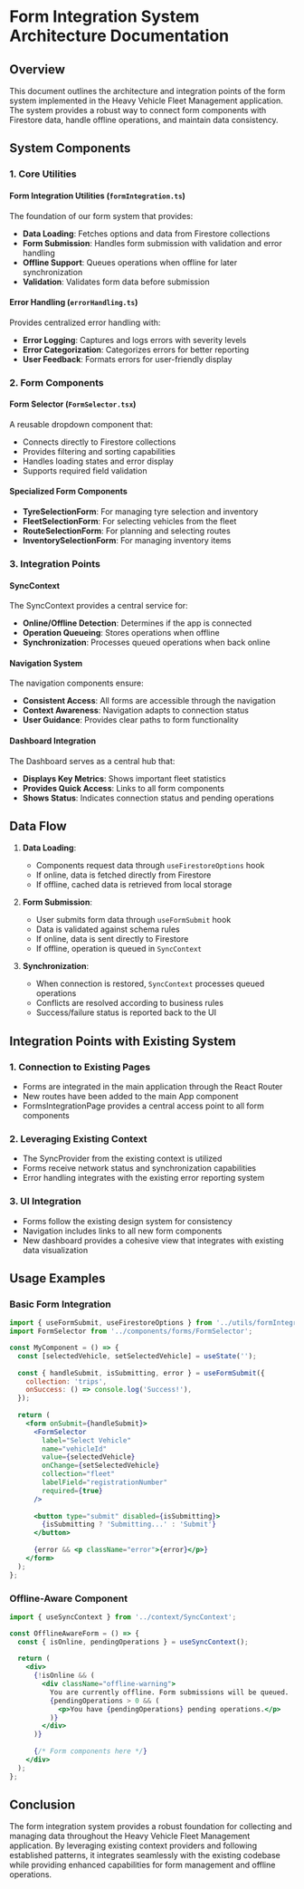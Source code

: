 # Form Integration System Architecture Documentation

## Overview

This document outlines the architecture and integration points of the form system implemented in the Heavy Vehicle Fleet Management application. The system provides a robust way to connect form components with Firestore data, handle offline operations, and maintain data consistency.

## System Components

### 1. Core Utilities

#### Form Integration Utilities (`formIntegration.ts`)

The foundation of our form system that provides:

- **Data Loading**: Fetches options and data from Firestore collections
- **Form Submission**: Handles form submission with validation and error handling
- **Offline Support**: Queues operations when offline for later synchronization
- **Validation**: Validates form data before submission

#### Error Handling (`errorHandling.ts`)

Provides centralized error handling with:

- **Error Logging**: Captures and logs errors with severity levels
- **Error Categorization**: Categorizes errors for better reporting
- **User Feedback**: Formats errors for user-friendly display

### 2. Form Components

#### Form Selector (`FormSelector.tsx`)

A reusable dropdown component that:
- Connects directly to Firestore collections
- Provides filtering and sorting capabilities
- Handles loading states and error display
- Supports required field validation

#### Specialized Form Components

- **TyreSelectionForm**: For managing tyre selection and inventory
- **FleetSelectionForm**: For selecting vehicles from the fleet
- **RouteSelectionForm**: For planning and selecting routes
- **InventorySelectionForm**: For managing inventory items

### 3. Integration Points

#### SyncContext

The SyncContext provides a central service for:
- **Online/Offline Detection**: Determines if the app is connected
- **Operation Queueing**: Stores operations when offline
- **Synchronization**: Processes queued operations when back online

#### Navigation System

The navigation components ensure:
- **Consistent Access**: All forms are accessible through the navigation
- **Context Awareness**: Navigation adapts to connection status
- **User Guidance**: Provides clear paths to form functionality

#### Dashboard Integration

The Dashboard serves as a central hub that:
- **Displays Key Metrics**: Shows important fleet statistics
- **Provides Quick Access**: Links to all form components
- **Shows Status**: Indicates connection status and pending operations

## Data Flow

1. **Data Loading**:
   - Components request data through `useFirestoreOptions` hook
   - If online, data is fetched directly from Firestore
   - If offline, cached data is retrieved from local storage

2. **Form Submission**:
   - User submits form data through `useFormSubmit` hook
   - Data is validated against schema rules
   - If online, data is sent directly to Firestore
   - If offline, operation is queued in `SyncContext`

3. **Synchronization**:
   - When connection is restored, `SyncContext` processes queued operations
   - Conflicts are resolved according to business rules
   - Success/failure status is reported back to the UI

## Integration Points with Existing System

### 1. Connection to Existing Pages

- Forms are integrated in the main application through the React Router
- New routes have been added to the main App component
- FormsIntegrationPage provides a central access point to all form components

### 2. Leveraging Existing Context

- The SyncProvider from the existing context is utilized
- Forms receive network status and synchronization capabilities
- Error handling integrates with the existing error reporting system

### 3. UI Integration

- Forms follow the existing design system for consistency
- Navigation includes links to all new form components
- New dashboard provides a cohesive view that integrates with existing data visualization

## Usage Examples

### Basic Form Integration

```jsx
import { useFormSubmit, useFirestoreOptions } from '../utils/formIntegration';
import FormSelector from '../components/forms/FormSelector';

const MyComponent = () => {
  const [selectedVehicle, setSelectedVehicle] = useState('');
  
  const { handleSubmit, isSubmitting, error } = useFormSubmit({
    collection: 'trips',
    onSuccess: () => console.log('Success!'),
  });
  
  return (
    <form onSubmit={handleSubmit}>
      <FormSelector
        label="Select Vehicle"
        name="vehicleId"
        value={selectedVehicle}
        onChange={setSelectedVehicle}
        collection="fleet"
        labelField="registrationNumber"
        required={true}
      />
      
      <button type="submit" disabled={isSubmitting}>
        {isSubmitting ? 'Submitting...' : 'Submit'}
      </button>
      
      {error && <p className="error">{error}</p>}
    </form>
  );
};
```

### Offline-Aware Component

```jsx
import { useSyncContext } from '../context/SyncContext';

const OfflineAwareForm = () => {
  const { isOnline, pendingOperations } = useSyncContext();
  
  return (
    <div>
      {!isOnline && (
        <div className="offline-warning">
          You are currently offline. Form submissions will be queued.
          {pendingOperations > 0 && (
            <p>You have {pendingOperations} pending operations.</p>
          )}
        </div>
      )}
      
      {/* Form components here */}
    </div>
  );
};
```

## Conclusion

The form integration system provides a robust foundation for collecting and managing data throughout the Heavy Vehicle Fleet Management application. By leveraging existing context providers and following established patterns, it integrates seamlessly with the existing codebase while providing enhanced capabilities for form management and offline operations.
